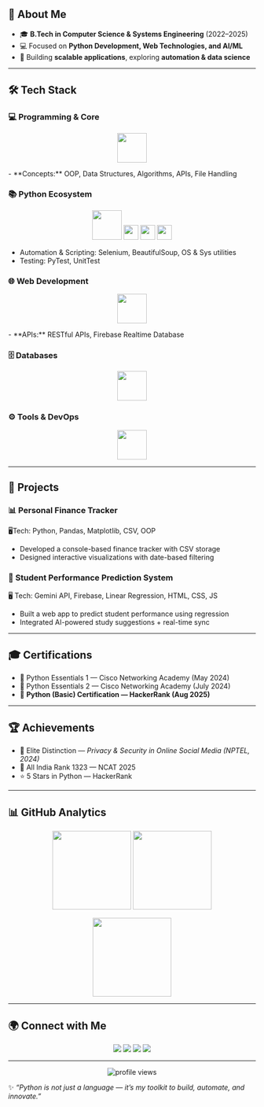

## 🚀 About Me
- 🎓  **B.Tech in Computer Science & Systems Engineering** (2022–2025)  
- 💻 Focused on **Python Development, Web Technologies, and AI/ML**  
- 🔎 Building **scalable applications**, exploring **automation & data science**  

---

## 🛠️ Tech Stack  

### 💻 Programming & Core  
<p align="center">
  <img src="https://skillicons.dev/icons?i=python,java,js,html,css" height="60"/>  
</p>  
- **Concepts:** OOP, Data Structures, Algorithms, APIs, File Handling  

### 📚 Python Ecosystem  
<p align="center">
  <img src="https://skillicons.dev/icons?i=python" height="60"/>
  <img src="https://img.shields.io/badge/NumPy-013243?style=for-the-badge&logo=numpy&logoColor=white" height="30"/>
  <img src="https://img.shields.io/badge/Pandas-150458?style=for-the-badge&logo=pandas&logoColor=white" height="30"/>
  <img src="https://img.shields.io/badge/Matplotlib-11557c?style=for-the-badge&logo=plotly&logoColor=white" height="30"/>
</p>  

- Automation & Scripting: Selenium, BeautifulSoup, OS & Sys utilities  
- Testing: PyTest, UnitTest  

### 🌐 Web Development  
<p align="center">
  <img src="https://skillicons.dev/icons?i=django,flask,html,css,js" height="60"/>  
</p>  
- **APIs:** RESTful APIs, Firebase Realtime Database  

### 🗄️ Databases  
<p align="center">
  <img src="https://skillicons.dev/icons?i=mysql,mongodb,postgres,firebase" height="60"/>  
</p>  

### ⚙️ Tools & DevOps  
<p align="center">
  <img src="https://skillicons.dev/icons?i=git,github,vscode" height="60"/>  
</p>  

---

## 📂 Projects  

### 📊 Personal Finance Tracker  
🖥️Tech: Python, Pandas, Matplotlib, CSV, OOP  
- Developed a console-based finance tracker with CSV storage  
- Designed interactive visualizations with date-based filtering  

### 🎯 Student Performance Prediction System  
🖥️ Tech: Gemini API, Firebase, Linear Regression, HTML, CSS, JS  
- Built a web app to predict student performance using regression  
- Integrated AI-powered study suggestions + real-time sync  

---

## 🎓 Certifications
- 🐍 Python Essentials 1 — Cisco Networking Academy (May 2024)  
- 🐍 Python Essentials 2 — Cisco Networking Academy (July 2024)  
- 🐍 **Python (Basic) Certification — HackerRank (Aug 2025)**  

---

## 🏆 Achievements
- 🥇 Elite Distinction — *Privacy & Security in Online Social Media (NPTEL, 2024)*  
- 🏅 All India Rank 1323 — NCAT 2025  
- ⭐ 5 Stars in Python — HackerRank  

---

## 📊 GitHub Analytics  

<p align="center">
  <img src="https://github-readme-stats.vercel.app/api?username=Kodadinesh18&show_icons=true&theme=radical" height="160px"/>
  <img src="https://github-readme-streak-stats.herokuapp.com/?user=Kodadinesh18&theme=radical" height="160px"/>
</p>

<p align="center">
  <img src="https://github-readme-stats.vercel.app/api/top-langs/?username=Kodadinesh18&layout=compact&theme=radical" height="160px"/>
</p>

---

## 🌍 Connect with Me  

<p align="center">
  <a href="mailto:kodadinesh18@gmail.com"><img src="https://img.shields.io/badge/Email-D14836?style=for-the-badge&logo=gmail&logoColor=white" /></a>
  <a href="https://linkedin.com/in/dinesh-koda"><img src="https://img.shields.io/badge/LinkedIn-0077B5?style=for-the-badge&logo=linkedin&logoColor=white" /></a>
  <a href="https://github.com/Kodadinesh18"><img src="https://img.shields.io/badge/GitHub-000000?style=for-the-badge&logo=github&logoColor=white" /></a>
  <a href="https://www.hackerrank.com/"><img src="https://img.shields.io/badge/HackerRank-2EC866?style=for-the-badge&logo=hackerrank&logoColor=white" /></a>
</p>

---

<p align="center">
  <img src="https://komarev.com/ghpvc/?username=Kodadinesh18&label=Profile%20Views&color=0e75b6&style=flat-square" alt="profile views" />  
</p>

✨ *“Python is not just a language — it’s my toolkit to build, automate, and innovate.”*  
